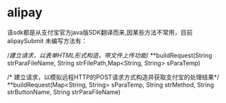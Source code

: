 # alipay
该sdk都是从支付宝官方java版SDK翻译而来,因某些方法不常用，目前alipaySubmit 未编写方法有：

/*建立请求，以表单HTML形式构造，带文件上传功能*/
**buildRequest(String strParaFileName, String strFilePath,Map<String, String> sParaTemp)

/* 建立请求，以模拟远程HTTP的POST请求方式构造并获取支付宝的处理结果*/
**buildRequest(Map<String, String> sParaTemp, String strMethod, String strButtonName, String strParaFileName)
